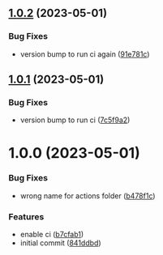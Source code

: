 ## [1.0.2](https://github.com/alex73630/create-a8-app/compare/v1.0.1...v1.0.2) (2023-05-01)


### Bug Fixes

* version bump to run ci again ([91e781c](https://github.com/alex73630/create-a8-app/commit/91e781c5c20462da4397e3a71cef8001a0657012))

## [1.0.1](https://github.com/alex73630/create-a8-app/compare/v1.0.0...v1.0.1) (2023-05-01)


### Bug Fixes

* version bump to run ci ([7c5f9a2](https://github.com/alex73630/create-a8-app/commit/7c5f9a20e37d93086be0bcc88843620c3f54eb58))

# 1.0.0 (2023-05-01)


### Bug Fixes

* wrong name for actions folder ([b478f1c](https://github.com/alex73630/create-a8-app/commit/b478f1c530697e67073b5d8862377074e1e6ba42))


### Features

* enable ci ([b7cfab1](https://github.com/alex73630/create-a8-app/commit/b7cfab142583da5b3fb7ace0cc124f67e7189598))
* initial commit ([841ddbd](https://github.com/alex73630/create-a8-app/commit/841ddbd5fbf4b9061e9ec6a89ae7d384c053a701))
